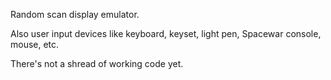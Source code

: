 Random scan display emulator.

Also user input devices like keyboard, keyset, light pen, Spacewar
console, mouse, etc.

There's not a shread of working code yet.
